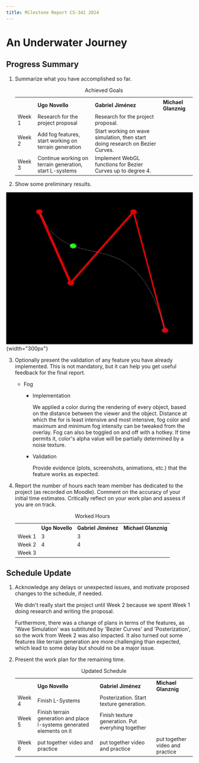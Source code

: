 ```yaml
---
title: Milestone Report CS-341 2024
---
```


# An Underwater Journey


## Progress Summary

1. Summarize what you have accomplished so far.

	<table>
		<caption>Achieved Goals</caption>
		<tr>
			<th></th>
			<th>Ugo Novello</th>
			<th>Gabriel Jiménez</th>
			<th>Michael Glanznig</th>
		</tr>
		<tr>
			<td>Week 1</td>
			<td>Research for the project proposal</td>
			<td>Research for the project proposal.</td>
			<td></td>
		</tr>
		<tr>
			<td>Week 2</td>
			<td>Add fog features, start working on terrain generation</td>
			<td>Start working on wave simulation, then start doing research on Bezier Curves.</td>
			<td></td>
		</tr>
		<tr>
			<td>Week 3</td>
			<td>Continue working on terrain generation, start L-systems</td>
			<td>Implement WebGL functions for Bezier Curves up to degree 4.</td>
			<td></td>
		</tr>
	</table>

2. Show some preliminary results.

![A Bezier curve with 4 points](images/bezier4.gif){width="300px"}

3. Optionally present the validation of any feature you have already implemented. This is not mandatory, but it can help you get useful feedback for the final report.

	- Fog

		- Implementation

			We applied a color during the rendering of every object, based on the distance between the viewer and the object. Distance at which the for is least intensive and most intensive, fog color and maximum and minimum fog intensity can be tweaked from the overlay. Fog can also be toggled on and off with a hotkey.
			If time permits it, color's alpha value will be partially determined by a noise texture.

		- Validation

			Provide evidence (plots, screenshots, animations, etc.) that the feature works as expected.


4. Report the number of hours each team member has dedicated to the project (as recorded on Moodle). Comment on the accuracy of your initial time estimates. Critically reflect on your work plan and assess if you are on track.

	<table>
		<caption>Worked Hours</caption>
		<tr>
			<th></th>
			<th>Ugo Novello</th>
			<th>Gabriel Jiménez</th>
			<th>Michael Glanznig</th>
		</tr>
		<tr>
			<td>Week 1</td>
			<td>3</td>
			<td>3</td>
			<td></td>
		</tr>
		<tr>
			<td>Week 2</td>
			<td>4</td>
			<td>4</td>
			<td></td>
		</tr>
		<tr>
			<td>Week 3</td>
			<td></td>
			<td></td>
			<td></td>
		</tr>
	</table>

## Schedule Update

1. Acknowledge any delays or unexpected issues, and motivate proposed changes to the schedule, if needed.

	We didn't really start the project until Week 2 because we spent Week 1 doing research and writing the proposal.

	Furthermore, there was a change of plans in terms of the features, as 'Wave Simulation' was subtituted by 'Bezier Curves' and 'Posterization', so the
	work from Week 2 was also impacted.
	It also turned out some features like terrain generation are more challenging than expected, which lead to some delay but should no be a major issue.

2. Present the work plan for the remaining time.

	<table>
		<caption>Updated Schedule</caption>
		<tr>
			<th></th>
			<th>Ugo Novello</th>
			<th>Gabriel Jiménez</th>
			<th>Michael Glanznig</th>
		</tr>
		<tr>
			<td>Week 4</td>
			<td>Finish L-Systems</td>
			<td>Posterization. Start texture generation.</td>
			<td></td>
		</tr>
		<tr>
			<td>Week 5</td>
			<td>Finish terrain generation and place l-systems generated elements on it</td>
			<td>Finish texture generation. Put everyhing together</td>
			<td></td>
		</tr>
		<tr>
			<td>Week 6</td>
			<td>put together video and practice</td>
			<td>put together video and practice</td>
			<td>put together video and practice</td>
		</tr>
	</table>
